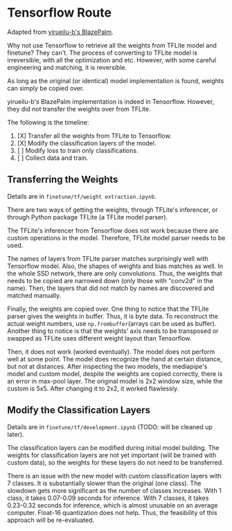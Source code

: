 # Tensorflow Route

Adapted from [yirueilu-b's BlazePalm](https://github.com/yirueilu-b/blaze-palm-tf2).

Why not use Tensorflow to retrieve all the weights from TFLite model and finetune?
They can't.
The process of converting to TFLite model is irreversible, with all the optimization and etc.
However, with some careful engineering and matching, it is reversible.

As long as the original (or identical) model implementation is found, weights can simply be copied over.

yirueilu-b's BlazePalm implementation is indeed in Tensorflow.
However, they did not transfer the weights over from TFLite.

The following is the timeline:

1. [X] Transfer all the weights from TFLite to Tensorflow.
2. [X] Modify the classification layers of the model.
3. [ ] Modify loss to train only classifications.
4. [ ] Collect data and train.

## Transferring the Weights
Details are in `finetune/tf/weight extraction.ipynb`.

There are two ways of getting the weights, through TFLite's inferencer, or through Python package TFLite (a TFLite model parser).

The TFLite's inferencer from Tensorflow does not work because there are custom operations in the model. Therefore, TFLite model parser needs to be used. 

The names of layers from TFLite parser matches surprisingly well with Tensorflow model. Also, the shapes of weights and bias matches as well. In the whole SSD network, there are only convolutions. Thus, the weights that needs to be copied are narrowed down (only those with "conv2d" in the name). Then, the layers that did not match by names are discovered and matched manually.

Finally, the weights are copied over. One thing to notice that the TFLite parser gives the weights in buffer. Thus, it is byte data. To reconstruct the actual weight numbers, use `np.frombuffer`(arrays can be used as buffer). Another thing to notice is that the weights' axis needs to be transposed or swapped as TFLite uses different weight layout than Tensorflow.

Then, it does not work (worked eventually). The model does not perform well at some point. The model does recognize the hand at certain distance, but not at distances. After inspecting the two models, the mediapipe's model and custom model, despite the weights are copied correctly, there is an error in max-pool layer. The original model is 2x2 window size, while the custom is 5x5. After changing it to 2x2, it worked flawlessly. 

## Modify the Classification Layers
Details are in `finetune/tf/development.ipynb` (TODO: will be cleaned up later).

The classification layers can be modified during initial model building. The weights for classification layers are not yet important (will be trained with custom data), so the weights for these layers do not need to be transferred. 

There is an issue with the new model with custom classification layers with 7 classes. It is substantially slower than the original (one class). The slowdown gets more significant as the number of classes increases. With 1 class, it takes 0.07-0.09 seconds for inference. With 7 classes, it takes 0.23-0.32 seconds for inference, which is almost unusable on an average computer. Float-16 quantization does not help. Thus, the feasibility of this approach will be re-evaluated. 
